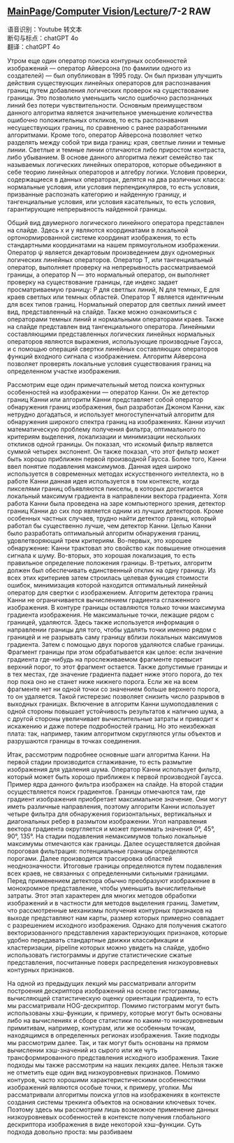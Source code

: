 ## [MainPage](../../index.md)/[Computer Vision](../README.md)/[Lecture](../Lecture.md)/7-2 RAW

语音识别：Youtube 转文本  
断句与标点：chatGPT 4o  
翻译：chatGPT 4o  

Утром еще один оператор поиска контурных особенностей изображений — оператор Айверсона (по фамилии одного из создателей) — был опубликован в 1995 году. Он был призван улучшить действия существующих линейных операторов для распознавания границ путем добавления логических проверок на существование границы. Это позволило уменьшить число ошибочно распознанных линий без потери чувствительности. Основным преимуществом данного алгоритма является значительное уменьшение количества ошибочно положительных откликов, то есть распознавания несуществующих границ, по сравнению с ранее разработанными алгоритмами. Кроме того, оператор Айверсона позволяет четко разделять между собой три вида границ: края, светлые линии и темные линии. Светлые и темные линии отличаются либо приростом контраста, либо убыванием. В основе данного алгоритма лежит семейство так называемых логических линейных операторов, которые объединяют в себе теорию линейных операторов и алгебру логики. Условия проверки, содержащиеся в данных операторах, делятся на два различных класса: нормальные условия, или условия перпендикуляров, то есть условия, призванные распознать категорию и найденную границу, и тангенциальные условия, или условия касательных, то есть условия, гарантирующие непрерывность найденной границы.

Общий вид двумерного логического линейного оператора представлен на слайде. Здесь x и y являются координатами в локальной ортонормированной системе координат изображения, то есть стандартными координатами на нашем прямоугольном изображении. Оператор ψ является декартовым произведением двух одномерных логических линейных операторов. Оператор T, или тангенциальный оператор, выполняет проверку на непрерывность рассматриваемой границы, а оператор N — это нормальный оператор, он выполняет проверку на существование границы, где индекс задает просматриваемую границу: P для светлых линий, N для темных, E для краев светлых или темных областей. Оператор T является идентичным для всех типов границ. Нормальный оператор для светлых линий имеет вид, представленный на слайде. Также можно ознакомиться с операторами темных линий и нормальными операторами краев. Также на слайде представлен вид тангенциального оператора. Линейными составляющими представленных логических линейных нормальных операторов являются выражения, использующие производные Гаусса, и с помощью операций свертки линейных составляющих операторов функций входного сигнала с изображением. Алгоритм Айверсона позволяет проверять локальные условия существования границ на определенном участке изображения.

Рассмотрим еще один примечательный метод поиска контурных особенностей на изображении — оператор Канни. Он же детектор границ Канни или алгоритм Канни представляет собой оператор обнаружения границ изображения, был разработан Джоном Канни, как нетрудно догадаться, и использует многоступенчатый алгоритм для обнаружения широкого спектра границ на изображениях. Канни изучил математическую проблему получения фильтра, оптимального по критериям выделения, локализации и минимизации нескольких откликов одной границы. Он показал, что искомый фильтр является суммой четырех экспонент. Он также показал, что этот фильтр может быть хорошо приближен первой производной Гаусса. Более того, Канни ввел понятие подавления максимумов. Данная идея широко используется в современных методах искусственного интеллекта, но в работе Канни данная идея используется в том контексте, когда пикселями границ объявляются пикселы, в которых достигается локальный максимум градиента в направлении вектора градиента. Хотя работа Канни была проведена на заре компьютерного зрения, детектор границ Канни до сих пор является одним из лучших детекторов. Кроме особенных частных случаев, трудно найти детектор границ, который работал бы существенно лучше, чем детектор Канни. Целью Канни было разработать оптимальный алгоритм обнаружения границ, удовлетворяющий трем критериям. Во-первых, это хорошее обнаружение: Канни трактовал это свойство как повышение отношения сигнала к шуму. Во-вторых, это хорошая локализация, то есть правильное определение положения границы. В-третьих, алгоритм должен был обеспечивать единственный отклик на одну границу. Из всех этих критериев затем строилась целевая функция стоимости ошибок, минимизация которой находится оптимальный линейный оператор для свертки с изображением. Алгоритм детектора границ Канни не ограничивается вычислением градиента сглаженного изображения. В контуре границы оставляются только точки максимума градиента изображения. Не максимальные точки, лежащие рядом с границей, удаляются. Здесь также используется информация о направлении границы для того, чтобы удалять точки именно рядом с границей и не разрывать саму границу вблизи локальных максимумов градиента. Затем с помощью двух порогов удаляются слабые границы. Фрагмент границы при этом обрабатывается как целое: если значение градиента где-нибудь на прослеживаемом фрагменте превысит верхний порог, то этот фрагмент остается. Также допустимые границы и в тех местах, где значение градиента падает ниже этого порога, до тех пор пока оно не станет ниже нижнего порога. Если же на всем фрагменте нет ни одной точки со значением больше верхнего порога, то он удаляется. Такой гистерезис позволяет снизить число разрывов в выходных границах. Включение в алгоритм Канни шумоподавления с одной стороны повышает устойчивость результатов к наличию шума, а с другой стороны увеличивает вычислительные затраты и приводит к искажению и даже потере подробностей границ. Но это неизбежная плата: так, например, таким алгоритмом скругляются углы объектов и разрушаются границы в точках соединения.

Итак, рассмотрим подробнее основные шаги алгоритма Канни. На первой стадии производится сглаживание, то есть размытие изображения для удаления шума. Оператор Канни использует фильтр, который может быть хорошо приближен к первой производной Гаусса. Пример ядра данного фильтра изображен на слайде. На второй стадии осуществляется поиск градиентов. Границы отмечаются там, где градиент изображения приобретает максимальное значение. Они могут иметь различные направления, поэтому алгоритм Канни использует четыре фильтра для обнаружения горизонтальных, вертикальных и диагональных ребер в размытом изображении. Угол направления вектора градиента округляется и может принимать значения 0°, 45°, 90°, 135°. На стадии подавления немаксимумов только локальные максимумы отмечаются как границы. Далее осуществляется двойная пороговая фильтрация: потенциальные границы определяются порогами. Далее производится трассировка областей неоднозначности. Итоговые границы определяются путем подавления всех краев, не связанных с определенными сильными границами. Перед применением детектора обычно преобразуют изображение в монохромное представление, чтобы уменьшить вычислительные затраты. Этот этап характерен для многих методов обработки изображений и в частности для методов выделения границ. Заметим, что рассмотренные механизмы получения контурных признаков на выходе представляют нам карты, размер которых примерно совпадает с разрешением исходного изображения. Однако для получения сжатого векторизованного представления характеризующих признаков, которые удобно передавать стандартные движки классификации и кластеризации, pipeline которых можно увидеть на слайде, удобно использовать гистограммы и другие статистические сжатые представления, посчитанные поверх распределения низкоуровневых контурных признаков.

На одной из предыдущих лекций мы рассматривали алгоритм построения дескриптора изображений на основе гистограммы, вычисляющей статистическую оценку ориентации градиента, то есть мы рассматривали HOG-дескриптор. Помимо гистограмм могут быть использованы хэш-функции, к примеру, которые могут быть основаны либо на вычислениях и сборе статистики по каким-то низкоуровневым примитивам, например, контурам, или же особенным точкам, находящимся в определенных регионах изображения. Такие подходы мы рассмотрим далее. Так, и так могут быть основаны на прямом вычислении хэш-значений из сырого или же чуть трансформированного представления исходного изображения. Такие подходы мы также рассмотрим на наших лекциях далее. Нельзя также не отметить еще один вид низкоуровневых признаков. Помимо контуров, часто хорошими характеристическими особенностями изображений являются особые точки, к примеру, уголки. Мы рассматривали алгоритмы поиска углов на изображениях в контексте создания системы трекинга объектов на основании ключевых точек. Поэтому здесь мы рассмотрим лишь возможное применение данных низкоуровневых особенностей в контексте получения глобального дескриптора изображения в виде некоторой хэш-функции. Суть подхода довольно проста: мы разбиваем